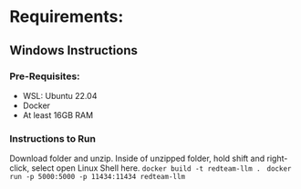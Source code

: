 # Requirements:
## Windows Instructions
### Pre-Requisites:
* WSL: Ubuntu 22.04
* Docker
* At least 16GB RAM

### Instructions to Run
Download folder and unzip. Inside of unzipped folder, hold shift and right-click, select open Linux Shell here.
`docker build -t redteam-llm . `
`docker run -p 5000:5000 -p 11434:11434 redteam-llm`
